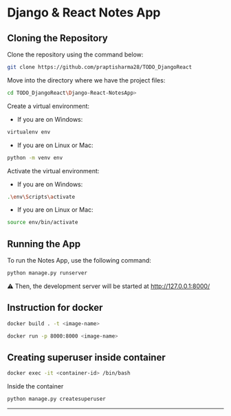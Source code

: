 # Django & React Notes App

## Cloning the Repository

Clone the repository using the command below:

```bash
git clone https://github.com/praptisharma28/TODO_DjangoReact
```

Move into the directory where we have the project files:

```bash
cd TODO_DjangoReact\Django-React-NotesApp>
```

Create a virtual environment:

- If you are on Windows:

```bash
virtualenv env
```

- If you are on Linux or Mac:

```bash
python -m venv env
```

Activate the virtual environment:

- If you are on Windows:

```bash
.\env\Scripts\activate
```

- If you are on Linux or Mac:

```bash
source env/bin/activate
```

## Running the App

To run the Notes App, use the following command:

```bash
python manage.py runserver
```

⚠ Then, the development server will be started at http://127.0.0.1:8000/

## Instruction for docker 
```bash
docker build . -t <image-name>
```
```bash
docker run -p 8000:8000 <image-name>
```
## Creating superuser inside container
```bash
docker exec -it <container-id> /bin/bash
```
Inside the container
```bash
python manage.py createsuperuser
```

---
